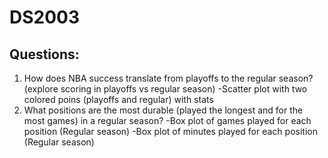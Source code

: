 # DS2003

## Questions:
1) How does NBA success translate from playoffs to the regular season? (explore scoring in playoffs vs regular season)
-Scatter plot with two colored poins (playoffs and regular) with stats
2) What positions are the most durable (played the longest and for the most games) in a regular season?
-Box plot of games played for each position (Regular season)
-Box plot of minutes played for each position (Regular season)
